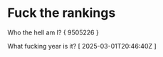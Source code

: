 # Fuck the rankings

Who the hell am I?
{ 9505226 }

What fucking year is it?
[ 2025-03-01T20:46:40Z ]
